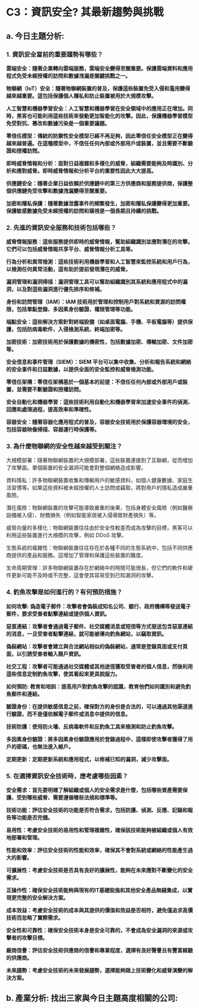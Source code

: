 # C3：資訊安全? 其最新趨勢與挑戰
## a. 今日主題分析:

### 1. 資訊安全當前的重要趨勢有哪些？

**雲端安全：隨著企業轉向雲端服務，雲端安全變得至關重要。保護雲端資料和應用程式免受未經授權的訪問和數據洩漏是關鍵挑戰之一。**

**物聯網（IoT）安全：隨著物聯網裝置的普及，保護這些裝置免受入侵和濫用變得越來越重要。這包括保護個人隱私和防止裝置被用於大規模攻擊。**

**人工智慧和機器學習安全：人工智慧和機器學習在安全領域中的應用正在增加。同時，黑客也可能利用這些技術來發動更加智能化的攻擊。因此，保護機器學習模型免受對抗、篡改和數據污染是一個重要議題。**

**零信任模型：傳統的防禦性安全模型已經不再足夠，因此零信任安全模型正在變得越來越普遍。在這種模型中，不信任任何內部或外部用戶或裝置，並且需要不斷驗證和授權訪問。**

**即時威脅情報和分析：面對日益複雜和多樣化的威脅，組織需要能夠及時識別、分析和應對威脅。即時威脅情報和分析平台的重要性因此大大提高。**

**供應鏈安全：隨著企業日益依賴於供應鏈中的第三方供應商和服務提供商，保護整個供應鏈免受攻擊和數據洩漏變得至關重要。**

**加密和隱私保護：隨著數據泄露事件的頻繁發生，加密和隱私保護變得更加重要。保護敏感數據免受未經授權的訪問和窺視是一個長期且持續的挑戰。**

### 2. 先進的資訊安全服務和技術包括哪些？

**威脅情報服務：這些服務提供即時的威脅情報，幫助組織識別並應對潛在的攻擊。它們可以包括威脅情報共享平台、威脅情報分析工具等。**

**行為分析和異常檢測：這些技術利用機器學習和人工智慧來監控系統和用戶行為，以檢測任何異常活動，這有助於提前發現潛在的威脅。**

**漏洞管理和漏洞掃描：漏洞管理工具可以幫助組織識別其系統和應用程式中的漏洞，以及對這些漏洞進行優先排序和修補。**

**身份和訪問管理（IAM）：IAM 技術用於管理和控制用戶對系統和資源的訪問權限，包括單點登錄、多因素身份驗證、權限管理等功能。**

**端點安全：這些解決方案針對終端設備（如桌面電腦、手機、平板電腦等）提供保護，包括防病毒軟件、入侵檢測系統、終端加密等。**

**加密技術：加密技術用於保護數據的機密性，包括數據加密、傳輸加密、文件加密等。**

**安全信息和事件管理（SIEM）：SIEM 平台可以集中收集、分析和報告系統和網絡的安全事件和日誌數據，以提供全面的安全監控和威脅檢測功能。**

**零信任架構：零信任架構基於一個基本的前提：不信任任何內部或外部用戶或裝置，並需要不斷驗證和授權訪問。**

**安全自動化和機器學習：這些技術利用自動化和機器學習來加速安全事件的偵測、回應和處理過程，提高效率和準確性。**

**容器安全：隨著容器化應用程式的普及，容器安全技術用於保護容器環境的安全，包括容器映像掃描、容器運行時保護等。**

### 3. 為什麼物聯網的安全性越來越受到關注？

大規模部署：隨著物聯網裝置的大規模部署，這些裝置連接到了互聯網，從而增加了攻擊面。單個裝置的安全漏洞可能會對整個網絡造成影響。

資料隱私：許多物聯網裝置收集和傳輸用戶的敏感資料，如個人健康數據、家庭生活習慣等。如果這些資料被未經授權的人士訪問或竊取，將對用戶的隱私造成嚴重風險。

潛在風險：物聯網裝置的攻擊可能導致嚴重的後果，包括身體安全風險（例如醫療設備被入侵）、財務損失（例如智能家居被入侵導致財產損失）等。

威脅向量的多樣化：物聯網裝置往往由於安全性較差而成為攻擊的目標，黑客可以利用這些裝置進行大規模的攻擊，例如 DDoS 攻擊。

生態系統的複雜性：物聯網裝置往往存在於各種不同的生態系統中，包括不同供應商提供的產品和服務。這增加了管理和保護這些裝置的難度。

生命周期管理：許多物聯網裝置存在於網絡中的時間可能很長，但它們的軟件和硬件更新可能不及時或不完整，這會使其容易受到已知漏洞的攻擊。

### 4. 釣魚攻擊是如何進行的？有何預防措施？

**如何攻擊:**
**偽造電子郵件：攻擊者會偽裝成知名公司、銀行、政府機構等發送電子郵件，要求受害者點擊連結或提供個人資訊。**

**惡意連結：攻擊者會通過電子郵件、社交媒體消息或短信等方式發送包含惡意連結的消息，一旦受害者點擊連結，就可能被導向釣魚網站，以竊取資訊。**

**偽裝網站：攻擊者會建立與合法網站相似的偽裝網站，通常是登錄頁面或支付頁面，以引誘受害者輸入賬戶資訊。**

**社交工程：攻擊者可能通過社交媒體或其他途徑獲取受害者的個人信息，然後利用這些信息定制釣魚攻擊，使其看起來更具說服力。**

**如何預防:**
**教育和培訓：提高用戶對釣魚攻擊的認識，教育他們如何識別和避免釣魚郵件和連結。**

**驗證身份：在提供敏感信息之前，確保對方的身份是合法的，可以通過其他渠道進行驗證，而不是僅依賴電子郵件或消息中提供的信息。**

**技術防護：使用防火墻、反病毒軟件和反釣魚工具來檢測和防止釣魚攻擊。**

**多因素身份驗證：將多因素身份驗證應用於登錄過程中，這樣即使攻擊者獲得了用戶的密碼，也無法進入帳戶。**

**定期更新：定期更新系統和應用程式，以修補已知的漏洞，減少攻擊面。**

### 5. 在選擇資訊安全技術時，應考慮哪些因素？

**安全需求：首先要明確了解組織或個人的安全需求是什麼，包括哪些資產需要保護、受到哪些威脅、需要遵循哪些法規和標準等。**

**技術功能：評估安全技術的功能是否符合需求，包括防護、偵測、反應、記錄和報告等功能是否完備。**

**易用性：考慮安全技術的易用性和管理複雜性，確保該技術能夠被組織或個人有效地部署和管理。**

**性能和效率：評估安全技術的性能和效率，確保其不會對系統或網絡的性能產生過大的影響。**

**可擴展性：考慮安全技術是否具有良好的擴展性，能夠在未來應對不斷變化的安全需求。**

**互操作性：確保安全技術能夠與現有的IT基礎設施和其他安全產品無縫集成，以實現更完整的安全解決方案。**

**成本效益：考慮安全技術的成本與其提供的價值和效益是否相符，避免僅追求高價技術而忽略了實際需求。**

**安全性和可靠性：確保安全技術本身是安全可靠的，不會成為安全漏洞的來源或攻擊者的攻擊目標。**

**廠商信譽：評估安全技術供應商的信譽和專業程度，選擇有良好聲譽且有豐富經驗的供應商。**

**未來趨勢：考慮安全技術的未來發展趨勢，選擇能夠跟上技術變化和威脅演變的解決方案。**

## b. 產業分析: 找出三家與今日主題高度相關的公司:

